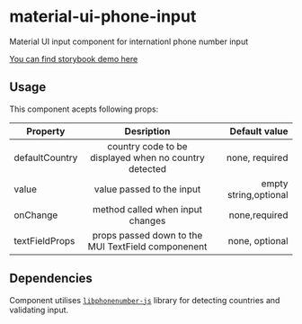 # material-ui-phone-input

Material UI input component for internationl phone number input

[You can find storybook demo here](https://slomski.github.io/material-ui-phone-input/)

## Usage

This component acepts following props:

| Property       |                      Desription                       |         Default value |
| -------------- | :---------------------------------------------------: | --------------------: |
| defaultCountry | country code to be displayed when no country detected |        none, required |
| value          |               value passed to the input               | empty string,optional |
| onChange       |           method called when input changes            |         none,required |
| textFieldProps |  props passed down to the MUI TextField componenent   |        none, optional |

## Dependencies

Component utilises [`libphonenumber-js`](https://github.com/catamphetamine/libphonenumber-js) library for detecting countries and validating input.
